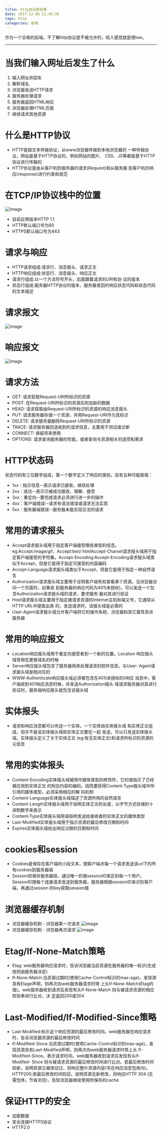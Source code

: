 ```yaml
---
title: http协议那些事
date: 2017-12-08 21:49:30
tags: http
categories: 前端
---
```

作为一个合格的前端，不了解http协议是不被允许的，给人感觉就是很low。
<!--more-->
------
# 当我们输入网址后发生了什么
1. 输入网址并回车
2. 解析域名
3. 浏览器发送HTTP请求
4. 服务器处理请求
5. 服务器返回HTML响应
6. 浏览器处理HTML页面
7. 继续请求其他资源
# 什么是HTTP协议
- HTTP是超文本传输协议，从www浏览器传输到本地浏览器的 一种传输协议，网站是基于HTTP协议的，例如网站的图片、 CSS、JS等都是基于HTTP协议进行传输的
- HTTP协议是由从客户机到服务器的请求(Request)和从服务器 到客户机的响应(response)进行约束和规范
# 在TCP/IP协议栈中的位置
![image](http://images.dogjun.com/%E5%B1%8F%E5%B9%95%E5%BF%AB%E7%85%A7%202018-04-08%20%E4%B8%8B%E5%8D%883.33.55.png)
- 目前应用版本HTTP 1.1
- HTTP默认端口号为80
- HTTPS默认端口号为443
# 请求与响应
- HTTP请求组成:请求行、消息报头、请求正文
- HTTP响应组成:状态行、消息报头、响应正文
- 请求行组成:以一个方法符号开头，后面跟着请求的URI和协 议的版本
- 状态行组成:服务器HTTP协议的版本，服务器发回的响应状态代码和状态代码的文本描述
# 请求报文
![image](http://images.dogjun.com/%E5%B1%8F%E5%B9%95%E5%BF%AB%E7%85%A7%202018-04-08%20%E4%B8%8B%E5%8D%883.35.52.png)
# 响应报文
![image](http://images.dogjun.com/%E5%B1%8F%E5%B9%95%E5%BF%AB%E7%85%A7%202018-04-08%20%E4%B8%8B%E5%8D%883.51.44.png)
# 请求方法
- GET: 请求获取Request-URI所标识的资源
- POST: 在Request-URI所标识的资源后附加新的数据
- HEAD: 请求获取由Request-URI所标识的资源的响应消息报头
- PUT: 请求服务器存储一个资源，并用Request-URI作为其标识
- DELETE: 请求服务器删除Request-URI所标识的资源
- TRACE: 请求服务器回送收到的请求信息，主要用于测试或诊断
- CONNECT: 保留将来使用
- OPTIONS: 请求查询服务器的性能，或者查询与资源相关的选项和需求
# HTTP状态码
状态代码有三位数字组成，第一个数字定义了响应的类别，且有五种可能取值：
- 1xx：指示信息--表示请求已接收，继续处理
- 2xx：成功--表示已被成功接收、理解、接受
- 3xx：重定向--要完成请求必须进行进一步的操作
- 4xx：客户端错误--请求有语法错误或请求无法实现
- 5xx：服务器端错误--服务器未能实现合法的请求
# 常用的请求报头
- Accept请求报头域用于指定客户端接受哪些类型的信息。eg:Accept:image/gif，Accept:text/ htmlAccept-Charset请求报头域用于指定客户端接受的字符集。Accept-Encoding:Accept-Encoding请求报头域类似于Accept，但是它是用于指定可接受的内容编码
- Accept-Language请求报头域类似于Accept，但是它是用于指定一种自然语言
- Authorization请求报头域主要用于证明客户端有权查看某个资源。当浏览器访问一个页面时，如果收 到服务器的响应代码为401(未授权)，可以发送一个包含Authorization请求报头域的请求，要求服务 器对其进行验证
- Host请求报头域主要用于指定被请求资源的Internet主机和端又号，它通常从HTTP URL中提取出来 的，发送请求时，该报头域是必需的
- User-Agent请求报头域允许客户端将它的操作系统、浏览器和其它属性告诉服务器
# 常用的响应报文
- Location响应报头域用于重定向接受者到一个新的位置。Location 响应报头域常用在更换域名的时候
- Server响应报头域包含了服务器用来处理请求的软件信息。与User- Agent请求报头域是相对应的
- WWW-Authenticate响应报头域必须被包含在401(未授权的)响应 消息中，客户端收到401响应消息时候，并发送Authorization报头 域请求服务器对其进行验证时，服务端响应报头就包含该报头域
# 实体报头
- 请求和响应消息都可以传送一个实体。一个实体由实体报头域 和实体正文组成，但并不是说实体报头域和实体正文要在一起 发送，可以只发送实体报头域。实体报头定义了关于实体正文 (eg:有无实体正文)和请求所标识的资源的元信息
# 常用的实体报头
- Content-Encoding实体报头域被用作媒体类型的修饰符，它的值指示了已经被应用到实体正文 的附加内容的编码，因而要获得Content-Type报头域中所引用的媒体类型，必须采用相应的解 码机制
- Content-Language实体报头域描述了资源所用的自然语言
- Content-Length实体报头域用于指明实体正文的长度，以字节方式存储的十进制数字来表示
- Content-Type实体报头域用语指明发送给接收者的实体正文的媒体类型
- Last-Modified实体报头域用于指示资源的最后修改日期和时间
- Expires实体报头域给出响应过期的日期和时间
# cookies和session
- Cookies是保存在客户端的小段文本，随客户端点每一个请求发送该url下的所有cookies到服务器端
- Session则保存服务器段，通过唯一的值sessionID来区别每一个用户。SessionID随每个连接请求发送到服务器，服务器根据sessionID来识别客户端，再通过session 的key获取session值
# 浏览器缓存机制
- 浏览器缓存机制 - 浏览器第一次请求
![image](http://images.dogjun.com/%E5%B1%8F%E5%B9%95%E5%BF%AB%E7%85%A7%202018-04-08%20%E4%B8%8B%E5%8D%883.42.52.png)
- 浏览器缓存机制 - 浏览器再次请求
![image](http://images.dogjun.com/%E5%B1%8F%E5%B9%95%E5%BF%AB%E7%85%A7%202018-04-08%20%E4%B8%8B%E5%8D%883.43.36.png)
#  Etag/If-None-Match策略
- Etag: web服务器响应请求时，告诉浏览器当前资源在服务器的唯一标识(生成规则由服务器决定)
- If-None-Match:当资源过期时(使用Cache-Control标识的max-age)，发现源具有Etage声明，则再次向web服务器请求时带 上头If-None-Match(Etag的值)。web服务器收到请求后发现有头If-None-Match 则与被请求资源的相应校验串进行比对，决 定返回200或304
# Last-Modified/If-Modified-Since策略
- Last-Modified:标示这个响应资源的最后修改时间。web服务器在响应请求时，告诉浏览器资源的最后修改时间
- If-Modified-Since:当资源过期时(使用Cache-Control标识的max-age)，发 现资源具有Last-Modified声明，则再次向web服务器请求时带上头 If-Modified-Since，表示请求时间。web服务器收到请求后发现有头If-Modifed- Since 则与被请求资源的最后修改时间进行比对。若最后修改时间较新，说明资源又被改动过，则响应整片资源内容(写在响应消息包体内)，HTTP200;若最后修改时间较旧，说明资源无新修改，则响应HTTP 304 (无需包体，节省浏览)，告知浏览器继续使用所保存的cache
# 保证HTTP的安全
- 加密数据
- 安全连接HTTPS协议
- HTTP2.0
